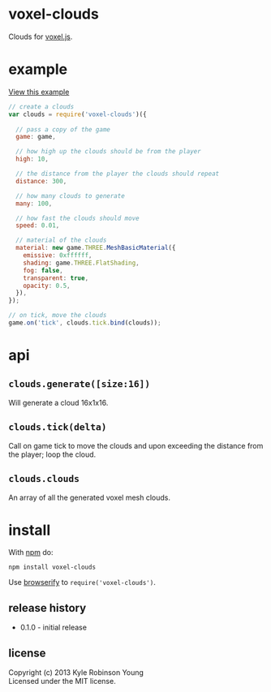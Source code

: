 # voxel-clouds

Clouds for [voxel.js](http://voxeljs.com).

# example

[View this example](http://shama.github.io/voxel-clouds)

```js
// create a clouds
var clouds = require('voxel-clouds')({
  
  // pass a copy of the game
  game: game,

  // how high up the clouds should be from the player
  high: 10,

  // the distance from the player the clouds should repeat
  distance: 300,

  // how many clouds to generate
  many: 100,

  // how fast the clouds should move
  speed: 0.01,

  // material of the clouds
  material: new game.THREE.MeshBasicMaterial({
    emissive: 0xffffff,
    shading: game.THREE.FlatShading,
    fog: false,
    transparent: true,
    opacity: 0.5,
  }),
});

// on tick, move the clouds
game.on('tick', clouds.tick.bind(clouds));
```

# api

## `clouds.generate([size:16])`
Will generate a cloud 16x1x16.

## `clouds.tick(delta)`
Call on game tick to move the clouds and upon exceeding the distance from the
player; loop the cloud.

## `clouds.clouds`
An array of all the generated voxel mesh clouds.

# install

With [npm](https://npmjs.org) do:

```
npm install voxel-clouds
```

Use [browserify](http://browserify.org) to `require('voxel-clouds')`.

## release history
* 0.1.0 - initial release

## license
Copyright (c) 2013 Kyle Robinson Young<br/>
Licensed under the MIT license.
